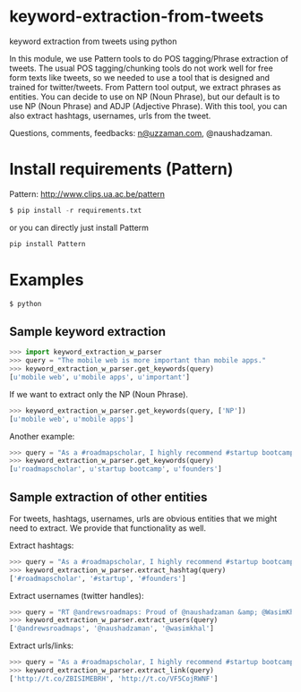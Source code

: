 # keyword-extraction-from-tweets
keyword extraction from tweets using python 


In this module, we use Pattern tools to do POS tagging/Phrase extraction of tweets. The usual POS tagging/chunking tools do not work well for free form texts like tweets, so we needed to use a tool that is designed and trained for twitter/tweets. From Pattern tool output, we extract phrases as entities. You can decide to use on NP (Noun Phrase), but our default is to use NP (Noun Phrase) and ADJP (Adjective Phrase). With this tool, you can also extract hashtags, usernames, urls from the tweet. 


Questions, comments, feedbacks: n@uzzaman.com, @naushadzaman.


# Install requirements (Pattern)
Pattern: http://www.clips.ua.ac.be/pattern
```python
$ pip install -r requirements.txt
```

or you can directly just install Patterm
```python
pip install Pattern
```


# Examples
```python
$ python 
```

## Sample keyword extraction
```python
>>> import keyword_extraction_w_parser
>>> query = "The mobile web is more important than mobile apps."
>>> keyword_extraction_w_parser.get_keywords(query)
[u'mobile web', u'mobile apps', u'important']
```

If we want to extract only the NP (Noun Phrase). 
```python
>>> keyword_extraction_w_parser.get_keywords(query, ['NP'])
[u'mobile web', u'mobile apps']
```

Another example: 
```python
>>> query = "As a #roadmapscholar, I highly recommend #startup bootcamp for #founders by @andrewsroadmaps : http://t.co/ZBISIMEBRH http://t.co/VF5CojRWNF"
>>> keyword_extraction_w_parser.get_keywords(query)
[u'roadmapscholar', u'startup bootcamp', u'founders']
```

## Sample extraction of other entities 
For tweets, hashtags, usernames, urls are obvious entities that we might need to extract. We provide that functionality as well. 

Extract hashtags:
```python
>>> query = "As a #roadmapscholar, I highly recommend #startup bootcamp for #founders by @andrewsroadmaps : http://t.co/ZBISIMEBRH http://t.co/VF5CojRWNF"
>>> keyword_extraction_w_parser.extract_hashtag(query) 
['#roadmapscholar', '#startup', '#founders']
```

Extract usernames (twitter handles): 
```python
>>> query = "RT @andrewsroadmaps: Proud of @naushadzaman &amp; @WasimKhal for winning the #IBMWatson hackathon! #roadmapscholars https://t.co/08sbAjKWKu"
>>> keyword_extraction_w_parser.extract_users(query)
['@andrewsroadmaps', '@naushadzaman', '@wasimkhal']
```

Extract urls/links: 
```python
>>> query = "As a #roadmapscholar, I highly recommend #startup bootcamp for #founders by @andrewsroadmaps : http://t.co/ZBISIMEBRH http://t.co/VF5CojRWNF"
>>> keyword_extraction_w_parser.extract_link(query)
['http://t.co/ZBISIMEBRH', 'http://t.co/VF5CojRWNF']
```

